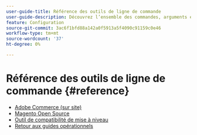 ```yaml
---
user-guide-title: Référence des outils de ligne de commande
user-guide-description: Découvrez l’ensemble des commandes, arguments et options disponibles pour les outils de ligne de commande Adobe Commerce et Magento Open Source.
feature: Configuration
source-git-commit: 3ac6f1bfd88a142a0f5913a5f4090c91159c0e46
workflow-type: tm+mt
source-wordcount: '37'
ht-degree: 0%

---
```



# Référence des outils de ligne de commande {#reference}

- [Adobe Commerce (sur site)](commerce-on-premises.md)
- [Magento Open Source](magento-open-source.md)
- [Outil de compatibilité de mise à niveau](uct.md)
- [Retour aux guides opérationnels](https://experienceleague.adobe.com/docs/commerce-operations/operational-guides/home.html)
